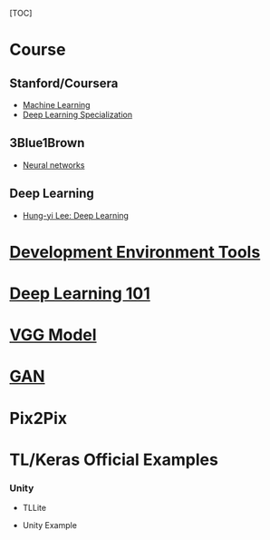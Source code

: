 [TOC]

# Course

## Stanford/Coursera

- [Machine Learning](https://www.coursera.org/learn/machine-learning)
- [Deep Learning Specialization](https://www.coursera.org/specializations/deep-learning)

## 3Blue1Brown

- [Neural networks](https://www.youtube.com/watch?v=aircAruvnKk&list=PLZHQObOWTQDNU6R1_67000Dx_ZCJB-3pi)

## Deep Learning

- [Hung-yi Lee: Deep Learning](img/DL-English.pdf)

# [Development Environment Tools](DevelopmentEnvironmentTools.md)

# [Deep Learning 101](DL101.md)

# [VGG Model](VGG.md)

# [GAN](GAN.md)

# Pix2Pix

# TL/Keras Official Examples

### Unity

- TLLite

- Unity Example

